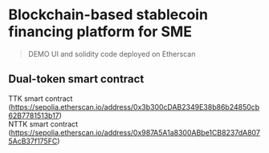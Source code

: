 # Blockchain-based stablecoin financing platform for SME
> DEMO UI and solidity code deployed on Etherscan

## Dual-token smart contract
TTK smart contract <br/>
(https://sepolia.etherscan.io/address/0x3b300cDAB2349E38b86b24850cb62B7781513b17) <br/>
NTTK smart contract <br/>
(https://sepolia.etherscan.io/address/0x987A5A1a8300ABbe1CB8237dA8075AcB37f175FC) <br/>
